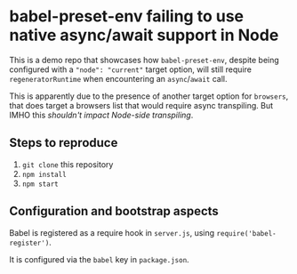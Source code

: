 # babel-preset-env failing to use native async/await support in Node

This is a demo repo that showcases how `babel-preset-env`, despite being configured with a `"node": "current"` target option, will still require `regeneratorRuntime` when encountering an `async`/`await` call.

This is apparently due to the presence of another target option for `browsers`, that does target a browsers list that would require async transpiling. But IMHO this _shouldn't impact Node-side transpiling_.

## Steps to reproduce

1.  `git clone` this repository
2.  `npm install`
3.  `npm start`

## Configuration and bootstrap aspects

Babel is registered as a require hook in `server.js`, using `require('babel-register')`.

It is configured via the `babel` key in `package.json`.
